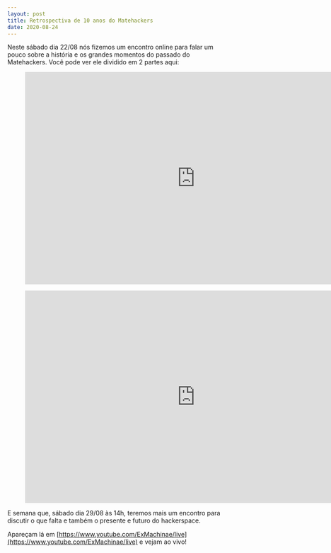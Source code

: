 ```yaml
---
layout: post
title: Retrospectiva de 10 anos do Matehackers
date: 2020-08-24
---
```


<!-- wp:paragraph -->

Neste sábado dia 22/08 nós fizemos um encontro online para falar um pouco sobre a história e os grandes momentos do passado do Matehackers. Você pode ver ele dividido em 2 partes aqui:

<!-- /wp:paragraph -->

<!-- wp:paragraph -->

<!-- /wp:paragraph -->

<!-- wp:embed {"url":"https://www.youtube.com/watch?v=t36hCHKnEek\u0026feature=emb_title","type":"video","providerNameSlug":"youtube","responsive":true,"className":"wp-embed-aspect-16-9 wp-has-aspect-ratio"} -->
<figure class="wp-block-embed is-type-video is-provider-youtube wp-block-embed-youtube wp-embed-aspect-16-9 wp-has-aspect-ratio"><div class="wp-block-embed__wrapper">
<iframe class='youtube-player youtuber' type='text/html' width='768' height='480' src='https://www.youtube.com/embed/t36hCHKnEek' webkitAllowFullScreen mozallowfullscreen allowFullScreen frameborder='0'></iframe>
</div></figure>
<!-- /wp:embed -->

<!-- wp:embed {"url":"https://www.youtube.com/watch?v=IIl6UF_6ssY\u0026feature=emb_title","type":"video","providerNameSlug":"youtube","responsive":true,"className":"wp-embed-aspect-16-9 wp-has-aspect-ratio"} -->
<figure class="wp-block-embed is-type-video is-provider-youtube wp-block-embed-youtube wp-embed-aspect-16-9 wp-has-aspect-ratio"><div class="wp-block-embed__wrapper">
<iframe class='youtube-player youtuber' type='text/html' width='768' height='480' src='https://www.youtube.com/embed/IIl6UF_6ssY' webkitAllowFullScreen mozallowfullscreen allowFullScreen frameborder='0'></iframe>
</div></figure>
<!-- /wp:embed -->

<!-- wp:paragraph -->

E semana que, sábado dia 29/08 às 14h, teremos mais um encontro para discutir o que falta e também o presente e futuro do hackerspace.

<!-- /wp:paragraph -->

<!-- wp:paragraph -->

Apareçam lá em [https://www.youtube.com/ExMachinae/live](https://www.youtube.com/ExMachinae/live) e vejam ao vivo!

<!-- /wp:paragraph -->
